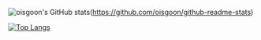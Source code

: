![oisgoon's GitHub stats](https://github-readme-stats.vercel.app/api?username=oisgoon&show_icons=true&theme=github_dark&repo=github-readme-stats)(https://github.com/oisgoon/github-readme-stats)

[![Top Langs](https://github-readme-stats.vercel.app/api/top-langs/?username=oisgoon)](https://github.com/oisgoon/github-readme-stats)
